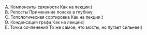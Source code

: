 A. Компоненты связности Как на лекции:) <br>
B. Репосты Применение поиска в глубину<br>
C. Топологическая сортировка Как на лекции:)<br>
D. Конденсация графа Как на лекции:)<br>
E. Точки сочленения То же самое, что мосты, но пугает сильнее:)<br>